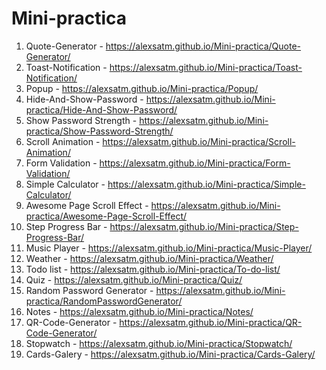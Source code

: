 # Mini-practica
1. Quote-Generator - https://alexsatm.github.io/Mini-practica/Quote-Generator/
2. Toast-Notification - https://alexsatm.github.io/Mini-practica/Toast-Notification/
3. Popup - https://alexsatm.github.io/Mini-practica/Popup/
4. Hide-And-Show-Password - https://alexsatm.github.io/Mini-practica/Hide-And-Show-Password/
5. Show Password Strength - https://alexsatm.github.io/Mini-practica/Show-Password-Strength/
6. Scroll Animation - https://alexsatm.github.io/Mini-practica/Scroll-Animation/
7. Form Validation - https://alexsatm.github.io/Mini-practica/Form-Validation/
8. Simple Calculator - https://alexsatm.github.io/Mini-practica/Simple-Calculator/
9. Awesome Page Scroll Effect - https://alexsatm.github.io/Mini-practica/Awesome-Page-Scroll-Effect/
10. Step Progress Bar - https://alexsatm.github.io/Mini-practica/Step-Progress-Bar/
11. Music Player - https://alexsatm.github.io/Mini-practica/Music-Player/
12. Weather - https://alexsatm.github.io/Mini-practica/Weather/
13. Todo list - https://alexsatm.github.io/Mini-practica/To-do-list/
14. Quiz - https://alexsatm.github.io/Mini-practica/Quiz/
15. Random Password Generator - https://alexsatm.github.io/Mini-practica/RandomPasswordGenerator/
16. Notes - https://alexsatm.github.io/Mini-practica/Notes/
17. QR-Code-Generator - https://alexsatm.github.io/Mini-practica/QR-Code-Generator/
18. Stopwatch - https://alexsatm.github.io/Mini-practica/Stopwatch/
19. Cards-Galery - https://alexsatm.github.io/Mini-practica/Cards-Galery/